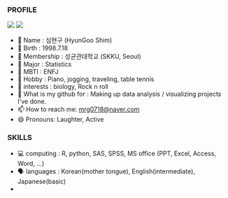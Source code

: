 ### PROFILE

<a href="https://www.instagram.com/99_is_shimshim" target="_blank"><img src="https://img.shields.io/badge/instagram-F07A90?style=plastic&logo=instagram&logoColor=000000"/></a>
<a href="https://www.notion.so/99_is_shimshim-7b5092e2d056412e8fad957ae6330cf8" target="_blank"><img src="https://img.shields.io/badge/Notion-000000?style=plastic&logo=notion&logoColor=#000000"/></a>

- 💎 Name : 심현구 (HyunGoo Shim)
- 🍰 Birth : 1998.7.18
- 🏫 Membership : 성균관대학교 (SKKU, Seoul)
- 💯 Major : Statistics
- 🔰 MBTI : ENFJ
- 🎹 Hobby : Piano, jogging, traveling, table tennis
- 🐶 interests : biology, Rock n roll
- 🌂 What is my github for : Making up data analysis / visualizing projects I've done.
- 📫 How to reach me: mrg0718@naver.com
- 😄 Pronouns: Laughter, Active

### SKILLS
- 💻 computing : R, python, SAS, SPSS, MS office (PPT, Excel, Access, Word, ...)
- 🗣️ languages : Korean(mother tongue), English(intermediate), Japanese(basic)
- 
